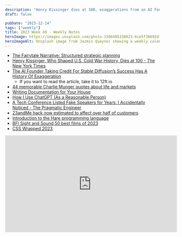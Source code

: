 ```yaml
---
description: "Henry Kissinger dies at 100, exaggerations from an AI Founder, interview w/ Emma Chamberlain, and 23andMe hacked"
draft: false

pubDate: "2023-12-14"
tags: ["weekly"]
title: 2023 Week 49 - Weekly Notes
heroImage: https://images.unsplash.com/photo-1506485338023-6ce5f36692df?ixlib=rb-4.0.3&ixid=M3wxMjA3fDB8MHxwaG90by1wYWdlfHx8fGVufDB8fHx8fA%3D%3D&auto=format&fit=crop&w=2370&q=80
heroImageAlt: Unsplash image from Jazmin Quaynor showing a weekly calendar
---
```


- [The Fairytale Narrative: Structured strategic planning](https://longform.asmartbear.com/strategic-planning/?utm_source=tldrnewsletter)
- [Henry Kissinger, Who Shaped U.S. Cold War History, Dies at 100 - The New York Times](https://www.nytimes.com/2023/11/29/us/henry-kissinger-dead.html?campaign_id=190&emc=edit_ufn_20231129&instance_id=108925&nl=from-the-times&regi_id=197092347&segment_id=151308&te=1&user_id=53888c42b17ce2b613ad43a8e73d64ef)
- [The AI Founder Taking Credit For Stable Diffusion’s Success Has A History Of Exaggeration](https://www.forbes.com/sites/kenrickcai/2023/06/04/stable-diffusion-emad-mostaque-stability-ai-exaggeration/)
  - If you want to read the article, take it to 12ft.io
- [44 memorable Charlie Munger quotes about life and markets](https://finance.yahoo.com/news/memorable-quotes-from-berkshire-hathaways-charlie-munger-225308303.html)
- [Writing Documentation for Your House](https://luke.hsiao.dev/blog/housing-documentation/?utm_source=tldrnewsletter)
- [How I Use ChatGPT (As a Reasonable Person)](https://every.to/napkin-math/how-i-a-reasonable-person-use-chatgpt?utm_source=tldrnewsletter)
- [A Tech Conference Listed Fake Speakers for Years: I Accidentally Noticed - The Pragmatic Engineer](https://blog.pragmaticengineer.com/devternity-fake-speakers/?utm_source=tldrwebdev)
- [23andMe hack now estimated to affect over half of customers](https://www.engadget.com/23andme-hack-now-estimated-to-affect-over-half-of-customers-165314743.html)
- [Introduction to the Hare programming language](https://harelang.org/tutorials/introduction/)
- [BFI Sight and Sound 50 best films of 2023](https://www.bfi.org.uk/sight-and-sound/polls/50-best-films-2023)
- [CSS Wrapped 2023](https://developer.chrome.com/blog/css-wrapped-2023)

<iframe width="560" height="315" src="https://www.youtube.com/embed/-2W89vXGwu4?si=RttLcL-HW-QE0zuv" title="YouTube video player" frameborder="0" allow="accelerometer; autoplay; clipboard-write; encrypted-media; gyroscope; picture-in-picture; web-share" allowfullscreen></iframe>
